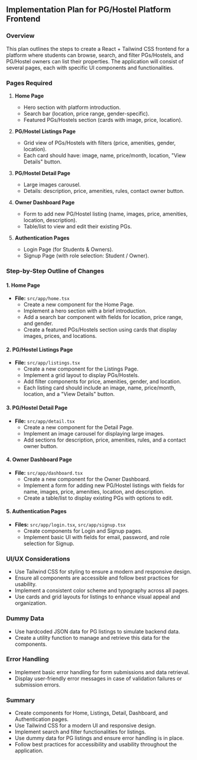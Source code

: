 ## Implementation Plan for PG/Hostel Platform Frontend

### Overview
This plan outlines the steps to create a React + Tailwind CSS frontend for a platform where students can browse, search, and filter PGs/Hostels, and PG/Hostel owners can list their properties. The application will consist of several pages, each with specific UI components and functionalities.

### Pages Required
1. **Home Page**
   - Hero section with platform introduction.
   - Search bar (location, price range, gender-specific).
   - Featured PGs/Hostels section (cards with image, price, location).

2. **PG/Hostel Listings Page**
   - Grid view of PGs/Hostels with filters (price, amenities, gender, location).
   - Each card should have: image, name, price/month, location, "View Details" button.

3. **PG/Hostel Detail Page**
   - Large images carousel.
   - Details: description, price, amenities, rules, contact owner button.

4. **Owner Dashboard Page**
   - Form to add new PG/Hostel listing (name, images, price, amenities, location, description).
   - Table/list to view and edit their existing PGs.

5. **Authentication Pages**
   - Login Page (for Students & Owners).
   - Signup Page (with role selection: Student / Owner).

### Step-by-Step Outline of Changes

#### 1. Home Page
- **File:** `src/app/home.tsx`
  - Create a new component for the Home Page.
  - Implement a hero section with a brief introduction.
  - Add a search bar component with fields for location, price range, and gender.
  - Create a featured PGs/Hostels section using cards that display images, prices, and locations.

#### 2. PG/Hostel Listings Page
- **File:** `src/app/listings.tsx`
  - Create a new component for the Listings Page.
  - Implement a grid layout to display PGs/Hostels.
  - Add filter components for price, amenities, gender, and location.
  - Each listing card should include an image, name, price/month, location, and a "View Details" button.

#### 3. PG/Hostel Detail Page
- **File:** `src/app/detail.tsx`
  - Create a new component for the Detail Page.
  - Implement an image carousel for displaying large images.
  - Add sections for description, price, amenities, rules, and a contact owner button.

#### 4. Owner Dashboard Page
- **File:** `src/app/dashboard.tsx`
  - Create a new component for the Owner Dashboard.
  - Implement a form for adding new PG/Hostel listings with fields for name, images, price, amenities, location, and description.
  - Create a table/list to display existing PGs with options to edit.

#### 5. Authentication Pages
- **Files:** `src/app/login.tsx`, `src/app/signup.tsx`
  - Create components for Login and Signup pages.
  - Implement basic UI with fields for email, password, and role selection for Signup.

### UI/UX Considerations
- Use Tailwind CSS for styling to ensure a modern and responsive design.
- Ensure all components are accessible and follow best practices for usability.
- Implement a consistent color scheme and typography across all pages.
- Use cards and grid layouts for listings to enhance visual appeal and organization.

### Dummy Data
- Use hardcoded JSON data for PG listings to simulate backend data.
- Create a utility function to manage and retrieve this data for the components.

### Error Handling
- Implement basic error handling for form submissions and data retrieval.
- Display user-friendly error messages in case of validation failures or submission errors.

### Summary
- Create components for Home, Listings, Detail, Dashboard, and Authentication pages.
- Use Tailwind CSS for a modern UI and responsive design.
- Implement search and filter functionalities for listings.
- Use dummy data for PG listings and ensure error handling is in place.
- Follow best practices for accessibility and usability throughout the application.
